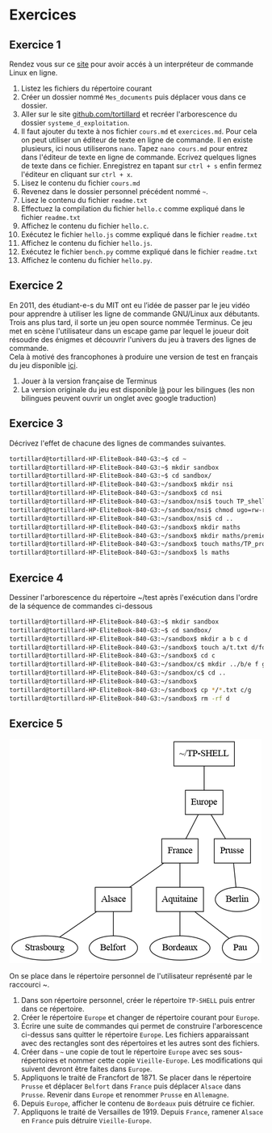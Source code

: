 # Exercices 

## Exercice 1  

Rendez vous sur ce [site](https://bellard.org/jslinux/vm.html?url=alpine-x86.cfg&mem=192) pour avoir accés à un interpréteur de commande Linux en ligne.    

1. Listez les fichiers du répertoire courant 
2. Créer un dossier nommé `Mes_documents` puis déplacer vous dans ce dossier.
3. Aller sur le site [github.com/tortillard](https://github.com/tortillard/nsi/tree/main/premiere) et recréer l'arborescence du dossier `systeme_d_exploitation`. 
4. Il faut ajouter du texte à nos fichier `cours.md` et `exercices.md`. Pour cela on peut utiliser un éditeur de texte en ligne de commande. Il en existe plusieurs, ici nous utiliserons `nano`. Tapez `nano cours.md` pour entrez dans l'éditeur de texte en ligne de commande. Ecrivez quelques lignes de texte dans ce fichier. Enregistrez en tapant sur `ctrl + s` enfin fermez l'éditeur en cliquant sur `ctrl + x`.  
5. Lisez le contenu du fichier `cours.md`
6. Revenez dans le dossier personnel précédent nommé `~`. 
7. Lisez le contenu du fichier `readme.txt` 
8. Effectuez la compilation du fichier `hello.c` comme expliqué dans le fichier `readme.txt`
9. Affichez le contenu du fichier `hello.c`.
10. Exécutez le fichier `hello.js` comme expliqué dans le fichier `readme.txt`
11. Affichez le contenu du fichier `hello.js`.
12. Exécutez le fichier `bench.py` comme expliqué dans le fichier `readme.txt`
13. Affichez le contenu du fichier `hello.py`.


## Exercice 2  
En 2011, des étudiant-e-s du MIT ont eu l’idée de passer par le jeu vidéo pour apprendre à utiliser les ligne de commande GNU/Linux aux débutants. Trois ans plus tard, il sorte un jeu open source nommée Terminus. Ce jeu met en scène l'utilisateur dans un escape game par lequel le joueur doit résoudre des énigmes et découvrir l'univers du jeu à travers des lignes de commande.   
Cela à motivé des francophones à produire une version de test en français du jeu disponible [ici](
https://luffah.xyz/bidules/Terminus/).    

1. Jouer à la version française de Terminus  
2. La version originale du jeu est disponible [là](https://www.mprat.org/Terminus/) pour les bilingues (les non bilingues peuvent ouvrir un onglet avec google traduction)

## Exercice 3  
Décrivez l'effet de chacune des lignes de commandes suivantes.  

```bash
tortillard@tortillard-HP-EliteBook-840-G3:~$ cd ~
tortillard@tortillard-HP-EliteBook-840-G3:~$ mkdir sandbox
tortillard@tortillard-HP-EliteBook-840-G3:~$ cd sandbox/
tortillard@tortillard-HP-EliteBook-840-G3:~/sandbox$ mkdir nsi
tortillard@tortillard-HP-EliteBook-840-G3:~/sandbox$ cd nsi 
tortillard@tortillard-HP-EliteBook-840-G3:~/sandbox/nsi$ touch TP_shell
tortillard@tortillard-HP-EliteBook-840-G3:~/sandbox/nsi$ chmod ugo=rw-rw-rw- TP_shell 
tortillard@tortillard-HP-EliteBook-840-G3:~/sandbox/nsi$ cd ..
tortillard@tortillard-HP-EliteBook-840-G3:~/sandbox$ mkdir maths
tortillard@tortillard-HP-EliteBook-840-G3:~/sandbox$ mkdir maths/premiere
tortillard@tortillard-HP-EliteBook-840-G3:~/sandbox$ touch maths/TP_proba
tortillard@tortillard-HP-EliteBook-840-G3:~/sandbox$ ls maths
```

## Exercice 4  
Dessiner l'arborescence du répertoire ~/test après l'exécution dans l'ordre de la séquence de commandes ci-dessous

```bash
tortillard@tortillard-HP-EliteBook-840-G3:~$ mkdir sandbox
tortillard@tortillard-HP-EliteBook-840-G3:~$ cd sandbox/
tortillard@tortillard-HP-EliteBook-840-G3:~/sandbox$ mkdir a b c d
tortillard@tortillard-HP-EliteBook-840-G3:~/sandbox$ touch a/t.txt d/foo.txt
tortillard@tortillard-HP-EliteBook-840-G3:~/sandbox$ cd c
tortillard@tortillard-HP-EliteBook-840-G3:~/sandbox/c$ mkdir ../b/e f g
tortillard@tortillard-HP-EliteBook-840-G3:~/sandbox/c$ cd ..
tortillard@tortillard-HP-EliteBook-840-G3:~/sandbox$ 
tortillard@tortillard-HP-EliteBook-840-G3:~/sandbox$ cp */*.txt c/g
tortillard@tortillard-HP-EliteBook-840-G3:~/sandbox$ rm -rf d
```

## Exercice 5  

![graphe europe](img/graphe_europe.png)

On se place dans le répertoire personnel de l'utilisateur représenté par le raccourci ~.

1. Dans son répertoire personnel, créer le répertoire `TP-SHELL` puis entrer dans ce répertoire.
2. Créer le répertoire `Europe` et changer de répertoire courant pour `Europe`.
3. Écrire une suite de commandes qui permet de construire l'arborescence ci-dessus sans quitter le répertoire `Europe`. Les fichiers apparaissant avec des rectangles sont des répertoires et les autres sont des fichiers.
4. Créer dans `~` une copie de tout le répertoire `Europe` avec ses sous-répertoires et nommer cette copie `Vieille-Europe`. Les modifications qui suivent devront être faites dans `Europe`.
5. Appliquons le traité de Francfort de 1871. Se placer dans le répertoire `Prusse` et déplacer `Belfort` dans `France` puis déplacer `Alsace` dans `Prusse`. Revenir dans `Europe` et renommer `Prusse` en `Allemagne`.
6. Depuis `Europe`, afficher le contenu de `Bordeaux` puis détruire ce fichier.
7. Appliquons le traité de Versailles de 1919. Depuis `France`, ramener `Alsace` en `France` puis détruire `Vieille-Europe`.




